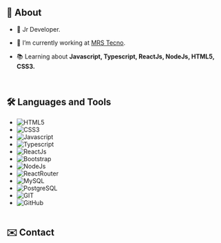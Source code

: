 ## 📖 About
- 🎲 Jr Developer.

- 🚀 I’m currently working at [MRS Tecno](www.mrstecno.com.br).

- 📚 Learning about **Javascript, Typescript, ReactJs, NodeJs, HTML5, CSS3.**

<br>

## 🛠 Languages and Tools
- ![HTML5](https://img.shields.io/badge/HTML-239120?style=flat&logo=html5&logoColor=white&labelColor=E5532D&color=gray)
- ![CSS3](https://img.shields.io/badge/CSS-239120?&style=flat&logo=css3&logoColor=white&labelColor=0878C0&color=gray)
- ![Javascript](https://img.shields.io/badge/JavaScript-F7DF1E?style=flat&logo=javascript&logoColor=white&labelColor=F7DF1E&color=gray)
- ![Typescript](https://img.shields.io/badge/TypeScript-007ACC?style=flat&logo=typescript&logoColor=white&labelColor=007ACC&color=gray)
- ![ReactJs](https://img.shields.io/badge/React-20232A?style=flat&logo=react&logoColor=77F8F4&labelColor=20232A&color=gray)
- ![Bootstrap](https://img.shields.io/badge/Bootstrap-563D7C?style=flat&logo=bootstrap&logoColor=white&labelColor=563D7C&color=gray)
- ![NodeJs](https://img.shields.io/badge/Node.js-43853D?style=flat&logo=node.js&logoColor=white&labelColor=43853D&color=gray)
- ![ReactRouter](https://img.shields.io/badge/React_Router-CA4245?style=flat&logo=react-router&logoColor=white&labelColor=CA4245&color=gray)
- ![MySQL](https://img.shields.io/badge/MySQL-00000F?style=flat&logo=mysql&logoColor=white&labelColor=00000F&color=gray)
- ![PostgreSQL](https://img.shields.io/badge/PostgreSQL-316192?style=flsat&logo=postgresql&logoColor=white&labelColor=316192&color=gray)
- ![GIT](https://img.shields.io/badge/Git-E34F26?style=flat&logo=git&logoColor=white&labelColor=E34F26&color=gray)
- ![GitHub](https://img.shields.io/badge/GitHub-100000?style=flat&logo=github&logoColor=white&labelColor=100000&color=gray)
<br><br>

## ✉️ Contact

